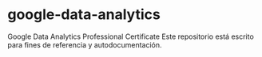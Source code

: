 # google-data-analytics
Google Data Analytics Professional Certificate
Este repositorio está escrito para fines de referencia y autodocumentación.
